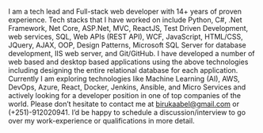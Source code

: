 I am a tech lead and Full-stack web developer with 14+ years of proven experience. Tech stacks that I have worked on include Python, C#, .Net Framework, Net Core, 
ASP.Net, MVC, ReactJS, Test Driven Development, web services, SQL, Web APIs (REST API), WCF, JavaScript, HTML/CSS, JQuery, AJAX, OOP, Design Patterns, Microsoft SQL Server for database development, IIS web server, and Git/GitHub. I have developed a number of web based and desktop based applications using the above technologies 
including designing the entire relational database for each application.  Currently I am exploring technologies like Machine Learning (AI), AWS, DevOps, Azure, React, Docker, Jenkins, Ansible, and Micro Services and actively looking for a developer position in one of top companies of the world. Please don’t hesitate to contact me at birukaabel@gmail.com or (+251)-912020941. I’d be happy to schedule a discussion/interview to go over my work-experience or qualifications in more detail.
